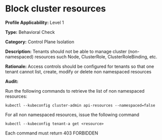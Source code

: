 # Block cluster resources

**Profile Applicability:**  Level 1

**Type:** Behavioral Check

**Category:** Control Plane Isolation

**Description:** Tenants should not be able to manage cluster (non-namespaced) resources such Node, ClusterRole, ClusterRoleBinding, etc. 

**Rationale:** Access controls should be configured for tenants so that one tenant cannot list, create, modify or delete non namespaced resources

**Audit:**

Run the following commands to retrieve the list of non namespaced resources:

  	kubectl --kubeconfig cluster-admin api-resources --namespaced=false

For all non namespaced resources,  issue the following command
	
	kubectl --kubeconfig tenant-a get <resource>

Each command must return 403 FORBIDDEN

